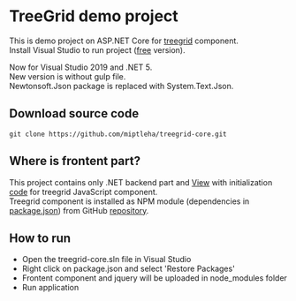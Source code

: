 # TreeGrid demo project
This is demo project on ASP.NET Core for [treegrid](https://github.com/miptleha/treegrid-js) component.   
Install Visual Studio to run project ([free](https://visualstudio.microsoft.com/en/vs/community/) version).   

Now for Visual Studio 2019 and .NET 5.   
New version is without gulp file.   
Newtonsoft.Json package is replaced with System.Text.Json.

## Download source code
```
git clone https://github.com/miptleha/treegrid-core.git
```

## Where is frontent part?

This project contains only .NET backend part and [View](Views/Home/Index.cshtml) with initialization [code](wwwroot/js/site.js) for treegrid JavaScript component.    
Treegrid component is installed as NPM module (dependencies in [package.json](package.json)) from GitHub [repository](https://github.com/miptleha/treegrid-js).

## How to run
* Open the treegrid-core.sln file in Visual Studio
* Right click on package.json and select 'Restore Packages'
* Frontent component and jquery will be uploaded in node_modules folder
* Run application
